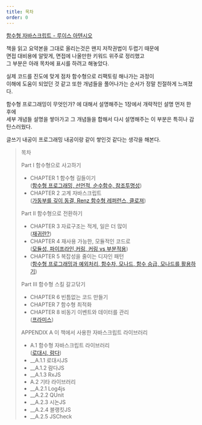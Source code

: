 ```yaml
---
title: 목차
order: 0
---
```


[함수형 자바스크립트 - 루이스 아텐시오](https://www.hanbit.co.kr/store/books/look.php?p_code=B2731337630)

책을 읽고 요약본을 그대로 올리는것은 왠지 저작권법이 두렵기 때문에  
면접 대비용에 알맞게, 면접에 나올만한 키워드 위주로 정리했고  
그 부분은 아래 목차에 표시를 하려고 해놓았다.  
  
실제 코드를 진도에 맞게 점차 함수형으로 리팩토링 해나가는 과정이  
이해에 도움이 되었던 것 같고 또한 개념들을 풀어나가는 순서가 정말 친절하게 느껴졌다.  
  
함수형 프로그래밍이 무엇인가? 에 대해서 설명해주는 1장에서 개략적인 설명 먼저 한 후에  
세부 개념들 설명을 쌓아가고 그 개념들을 합해서 다시 설명해주는 이 부분은 특히나 감탄스러웠다.   
  
글쓰기 내공이 프로그래밍 내공이랑 같이 쌓인것 같다는 생각을 해본다. 

> 목차 
>  
> Part I 함수형으로 사고하기 
>  - CHAPTER 1 함수형 길들이기   
>   ([함수형 프로그래밍, 선언적, 순수함수, 참조투명성](../2/))
>  - CHAPTER 2 고계 자바스크립트   
>   ([가동부를 깊이 동결, Renz 함수형 레퍼런스, 클로져](../3/))
>  
> Part II 함수형으로 전환하기 
> - CHAPTER 3 자료구조는 적게, 일은 더 많이   
>   ([재귀란?](../4/))
> - CHAPTER 4 재사용 가능한, 모듈적인 코드로   
>   ([모듈성, 파이프라인,커링, 커링 vs 부분적용](../5/))
> - CHAPTER 5 복잡성을 줄이는 디자인 패턴  
>   ([함수형 프로그래밍과 예외처리, 함수차, 모나드, 함수 승급, 모나드를 활용하기](../6))
>  
> Part III 함수형 스킬 갈고닦기
> - CHAPTER 6 빈틈없는 코드 만들기 
> - CHAPTER 7 함수형 최적화 
> - CHAPTER 8 비동기 이벤트와 데이터를 관리   
>  ([프라미스](../8/))
>  
> APPENDIX A 이 책에서 사용한 자바스크립트 라이브러리
> - A.1 함수형 자바스크립트 라이브러리  
>   ([로대시, 람다](../9/))
> - __A.1.1 로대시JS
> - __A.1.2 람다JS
> - __A.1.3 RxJS
> - A.2 기타 라이브러리
> - __A.2.1 Log4js
> - __A.2.2 QUnit
> - __A.2.3 시논JS
> - __A.2.4 블랭킷JS
> - __A.2.5 JSCheck